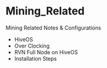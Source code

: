# Mining_Related
Mining Related Notes &amp; Configurations
- HiveOS
 - Over Clocking
- RVN Full Node on HiveOS
 - Installation Steps
 